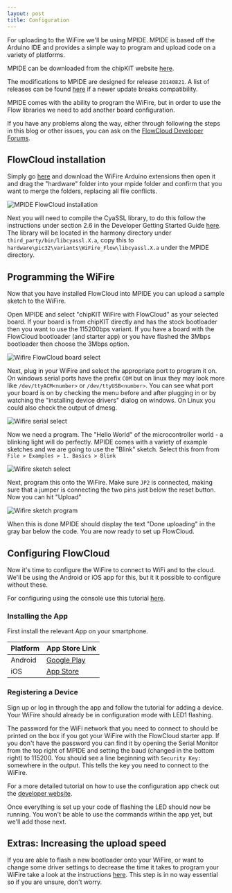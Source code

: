 ```yaml
---
layout: post
title: Configuration
---
```


For uploading to the WiFire we'll be using MPIDE. MPIDE is based off the Arduino IDE and provides a simple way to program and upload code on a variety of platforms.

MPIDE can be downloaded from the chipKIT website [here](http://chipkit.net/started/install-chipkit-software/).

The modifications to MPIDE are designed for release `20140821`. A list of releases can be found [here](http://chipkit.s3.amazonaws.com/index.html) if a newer update breaks compatibility. 

MPIDE comes with the ability to program the WiFire, but in order to use the Flow libraries we need to add another board configuration.

If you have any problems along the way, either through following the steps in this blog or other issues, you can ask on the [FlowCloud Developer Forums](http://forum.imgtec.com/categories/flow-developers).

## FlowCloud installation

Simply go [here](http://flow.imgtec.com/developers/develop/embedded/pic32mz-free-rtos/downloads) and download the WiFire Arduino extensions then open it and drag the "hardware" folder into your mpide folder and confirm that you want to merge the folders, replacing all file conflicts.

![MPIDE FlowCloud installation](/flow-on-arduino/images/MPIDE-flowcloud-install.png)


Next you will need to compile the CyaSSL library, to do this follow the instructions under section 2.6 in the Developer Getting Started Guide [here](http://flow.imgtec.com/developers/develop/embedded/pic32mz-free-rtos/downloads). The library will be located in the harmony directory under `third_party/bin/libcyassl.X.a`, copy this to `hardware\pic32\variants\WiFire_Flow\libcyassl.X.a` under the MPIDE directory.


## Programming the WiFire

Now that you have installed FlowCloud into MPIDE you can upload a sample sketch to the WiFire.

Open MPIDE and select "chipKIT WiFire with FlowCloud" as your selected board. If your board is from chipKIT directly and has the stock bootloader then you want to use the 115200bps variant. 
If you have a board with the FlowCloud bootloader (and starter app) or you have flashed the 3Mbps bootloader then choose the 3Mbps option.

![Wifire FlowCloud board select](/flow-on-arduino/images/board-select.png)

Next, plug in your WiFire and select the appropriate port to program it on.
On windows serial ports have the prefix `COM` but on linux they may look more like `/dev/ttyACM<number>` or `/dev/ttyUSB<number>`.
You can see what port your board is on by checking the menu before and after plugging in or by watching the "installing device drivers" dialog on windows.
On Linux you could also check the output of dmesg.

![Wifire serial select](/flow-on-arduino/images/serial-select.png)

Now we need a program. The "Hello World" of the microcontroller world - a blinking light will do perfectly.
MPIDE comes with a variety of example sketches and we are going to use the "Blink" sketch.
Select this from from `File > Examples > 1. Basics > Blink `

![Wifire sketch select](/flow-on-arduino/images/sketch-select.png)

Next, program this onto the WiFire. Make sure `JP2` is connected, making sure that a jumper is connecting the two pins just below the reset button.
Now you can hit "Upload"

![Wifire sketch program](/flow-on-arduino/images/sketch-program.png)

When this is done MPIDE should display the text "Done uploading" in the gray bar below the code.
You are now ready to set up FlowCloud.

## Configuring FlowCloud

Now it's time to configure the WiFire to connect to WiFi and to the cloud.
We'll be using the Android or iOS app for this, but it it possible to configure without these.

For configuring using the console use this tutorial [here](/flow-on-arduino/pages/console-setup).


### Installing the App

First install the relevant App on your smartphone. 

<table>
	<thead>			
		<tr>
			<th>Platform</th>
			<th>App Store Link</th>
		</tr>		
	</thead>		
	<tbody>			
		<tr class="even">
			<td>
				<span class="c-android-logo q-inline"></span>Android
			</td>
			<td>
				<a href="https://play.google.com/store/apps/details?id=com.imgtec.hobbyist" target="_blank">Google Play</a>
			</td>
		</tr>
		<tr class="odd">
			<td>
				<span class="c-ios-logo q-inline"></span>iOS
			</td>
			<td>
				<a href="https://itunes.apple.com/gb/app/makeitflow/id907526535?mt=8" target="_blank">App Store</a>
			</td>
		</tr>
	</tbody>
</table>

### Registering a Device 

Sign up or log in through the app and follow the tutorial for adding a device.
Your WiFire should already be in configuration mode with LED1 flashing.

The password for the WiFi network that you need to connect to should be printed on the box if you got your WiFire with the FlowCloud starter app. If you don't have the password you can find it by opening the Serial Monitor from the top right of MPIDE and setting the baud (changed in the bottom right) to 115200. You should see a line beginning with `Security Key:    ` somewhere in the output. This tells the key you need to connect to the WiFire.

For a more detailed tutorial on how to use the configuration app check out the [developer website](http://flow.imgtec.com/developers/help/wifire/wifire-to-flow). 

Once everything is set up your code of flashing the LED should now be running. You won't be able to use the commands within the app yet, but we'll add those next.

## Extras&#58; Increasing the upload speed

If you are able to flash a new bootloader onto your WiFire, or want to change some driver settings to decrease the time it takes to program your WiFire take a look at the instructions [here](/flow-on-arduino/pages/faster-upload). This step is in no way essential so if you are unsure, don't worry.
